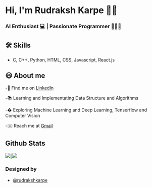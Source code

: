 
# Hi, I'm Rudraksh Karpe 👋🏻

  
### AI Enthusiast 💻 | Passionate Programmer 👨🏻‍💻 


## 🛠 Skills
- C, C++, Python, HTML, CSS, Javascript, React.js

  
## 😃 About me 
 -🍳 Find me on [LinkedIn](https://awesomeopensource.com/project/elangosundar/awesome-README-templates)
 
 -📚 Learning and Implementating Data Structure and Algorithms
 
 -� Exploring Machine Learning and Deep Learning, Tenserflow and Computer Vision
 
 -✉️ Reach me at [Gmail](rudraksh.karpe@gmail.com)

  


## Github Stats

<img src="https://github-readme-stats.vercel.app/api?username=rudrakshkarpe&&show_icons=true&count_private=true&theme=github_dark">|<img src="https://github-readme-streak-stats.herokuapp.com/?user=rudrakshkarpe&theme=blueberry_duo"/>


### Designed by 

- [@rudrakshkarpe](https://www.github.com/rudrakshkarpe)

  
